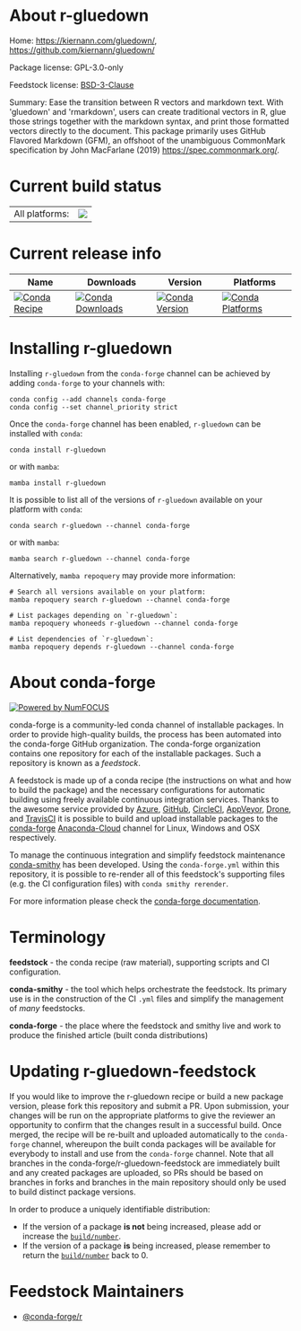 About r-gluedown
================

Home: https://kiernann.com/gluedown/, https://github.com/kiernann/gluedown/

Package license: GPL-3.0-only

Feedstock license: [BSD-3-Clause](https://github.com/conda-forge/r-gluedown-feedstock/blob/main/LICENSE.txt)

Summary: Ease the transition between R vectors and markdown text. With 'gluedown' and 'rmarkdown', users can create traditional vectors in R, glue those strings together with the markdown syntax, and print those formatted vectors directly to the document. This package primarily uses GitHub Flavored Markdown (GFM), an offshoot of the unambiguous CommonMark specification by John MacFarlane (2019) <https://spec.commonmark.org/>.

Current build status
====================


<table><tr><td>All platforms:</td>
    <td>
      <a href="https://dev.azure.com/conda-forge/feedstock-builds/_build/latest?definitionId=9094&branchName=main">
        <img src="https://dev.azure.com/conda-forge/feedstock-builds/_apis/build/status/r-gluedown-feedstock?branchName=main">
      </a>
    </td>
  </tr>
</table>

Current release info
====================

| Name | Downloads | Version | Platforms |
| --- | --- | --- | --- |
| [![Conda Recipe](https://img.shields.io/badge/recipe-r--gluedown-green.svg)](https://anaconda.org/conda-forge/r-gluedown) | [![Conda Downloads](https://img.shields.io/conda/dn/conda-forge/r-gluedown.svg)](https://anaconda.org/conda-forge/r-gluedown) | [![Conda Version](https://img.shields.io/conda/vn/conda-forge/r-gluedown.svg)](https://anaconda.org/conda-forge/r-gluedown) | [![Conda Platforms](https://img.shields.io/conda/pn/conda-forge/r-gluedown.svg)](https://anaconda.org/conda-forge/r-gluedown) |

Installing r-gluedown
=====================

Installing `r-gluedown` from the `conda-forge` channel can be achieved by adding `conda-forge` to your channels with:

```
conda config --add channels conda-forge
conda config --set channel_priority strict
```

Once the `conda-forge` channel has been enabled, `r-gluedown` can be installed with `conda`:

```
conda install r-gluedown
```

or with `mamba`:

```
mamba install r-gluedown
```

It is possible to list all of the versions of `r-gluedown` available on your platform with `conda`:

```
conda search r-gluedown --channel conda-forge
```

or with `mamba`:

```
mamba search r-gluedown --channel conda-forge
```

Alternatively, `mamba repoquery` may provide more information:

```
# Search all versions available on your platform:
mamba repoquery search r-gluedown --channel conda-forge

# List packages depending on `r-gluedown`:
mamba repoquery whoneeds r-gluedown --channel conda-forge

# List dependencies of `r-gluedown`:
mamba repoquery depends r-gluedown --channel conda-forge
```


About conda-forge
=================

[![Powered by
NumFOCUS](https://img.shields.io/badge/powered%20by-NumFOCUS-orange.svg?style=flat&colorA=E1523D&colorB=007D8A)](https://numfocus.org)

conda-forge is a community-led conda channel of installable packages.
In order to provide high-quality builds, the process has been automated into the
conda-forge GitHub organization. The conda-forge organization contains one repository
for each of the installable packages. Such a repository is known as a *feedstock*.

A feedstock is made up of a conda recipe (the instructions on what and how to build
the package) and the necessary configurations for automatic building using freely
available continuous integration services. Thanks to the awesome service provided by
[Azure](https://azure.microsoft.com/en-us/services/devops/), [GitHub](https://github.com/),
[CircleCI](https://circleci.com/), [AppVeyor](https://www.appveyor.com/),
[Drone](https://cloud.drone.io/welcome), and [TravisCI](https://travis-ci.com/)
it is possible to build and upload installable packages to the
[conda-forge](https://anaconda.org/conda-forge) [Anaconda-Cloud](https://anaconda.org/)
channel for Linux, Windows and OSX respectively.

To manage the continuous integration and simplify feedstock maintenance
[conda-smithy](https://github.com/conda-forge/conda-smithy) has been developed.
Using the ``conda-forge.yml`` within this repository, it is possible to re-render all of
this feedstock's supporting files (e.g. the CI configuration files) with ``conda smithy rerender``.

For more information please check the [conda-forge documentation](https://conda-forge.org/docs/).

Terminology
===========

**feedstock** - the conda recipe (raw material), supporting scripts and CI configuration.

**conda-smithy** - the tool which helps orchestrate the feedstock.
                   Its primary use is in the construction of the CI ``.yml`` files
                   and simplify the management of *many* feedstocks.

**conda-forge** - the place where the feedstock and smithy live and work to
                  produce the finished article (built conda distributions)


Updating r-gluedown-feedstock
=============================

If you would like to improve the r-gluedown recipe or build a new
package version, please fork this repository and submit a PR. Upon submission,
your changes will be run on the appropriate platforms to give the reviewer an
opportunity to confirm that the changes result in a successful build. Once
merged, the recipe will be re-built and uploaded automatically to the
`conda-forge` channel, whereupon the built conda packages will be available for
everybody to install and use from the `conda-forge` channel.
Note that all branches in the conda-forge/r-gluedown-feedstock are
immediately built and any created packages are uploaded, so PRs should be based
on branches in forks and branches in the main repository should only be used to
build distinct package versions.

In order to produce a uniquely identifiable distribution:
 * If the version of a package **is not** being increased, please add or increase
   the [``build/number``](https://docs.conda.io/projects/conda-build/en/latest/resources/define-metadata.html#build-number-and-string).
 * If the version of a package **is** being increased, please remember to return
   the [``build/number``](https://docs.conda.io/projects/conda-build/en/latest/resources/define-metadata.html#build-number-and-string)
   back to 0.

Feedstock Maintainers
=====================

* [@conda-forge/r](https://github.com/conda-forge/r/)

